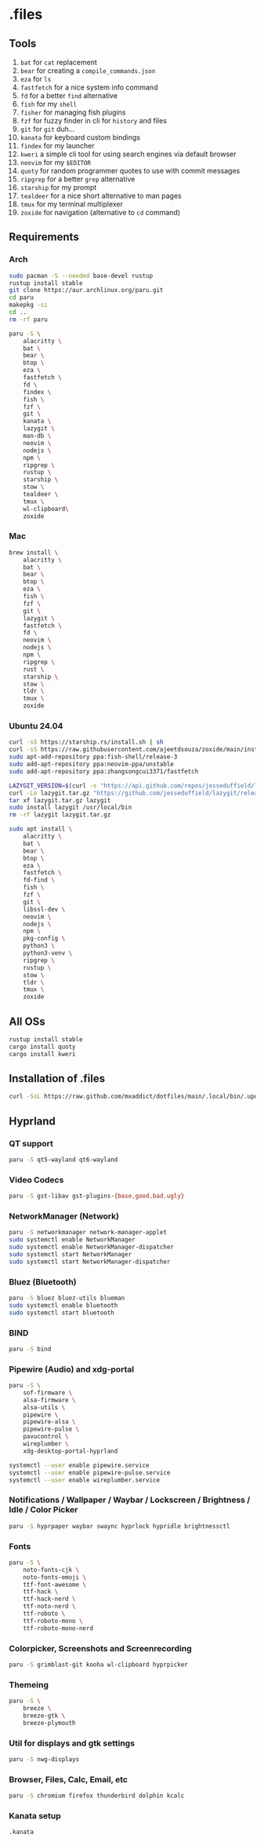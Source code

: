 # .files

## Tools

1. `bat` for `cat` replacement
1. `bear` for creating a `compile_commands.json`
1. `eza` for `ls`
1. `fastfetch` for a nice system info command
1. `fd` for a better `find` alternative
1. `fish` for my `shell`
1. `fisher` for managing fish plugins
1. `fzf` for fuzzy finder in cli for `history` and files
1. `git` for `git` duh...
1. `kanata` for keyboard custom bindings
1. `findex` for my launcher
1. `kweri` a simple cli tool for using search engines via default browser
1. `neovim` for my `$EDITOR`
1. `quoty` for random programmer quotes to use with commit messages
1. `ripgrep` for a better `grep` alternative
1. `starship` for my prompt
1. `tealdeer` for a nice short alternative to man pages
1. `tmux` for my terminal multiplexer
1. `zoxide` for navigation (alternative to `cd` command)

## Requirements

### Arch

```sh
sudo pacman -S --needed base-devel rustup
rustup install stable
git clone https://aur.archlinux.org/paru.git
cd paru
makepkg -si
cd ..
rm -rf paru
```

```sh
paru -S \
    alacritty \
    bat \
    bear \
    btop \
    eza \
    fastfetch \
    fd \
    findex \
    fish \
    fzf \
    git \
    kanata \
    lazygit \
    man-db \
    neovim \
    nodejs \
    npm \
    ripgrep \
    rustup \
    starship \
    stow \
    tealdeer \
    tmux \
    wl-clipboard\
    zoxide
```

### Mac

```sh
brew install \
    alacritty \
    bat \
    bear \
    btop \
    eza \
    fish \
    fzf \
    git \
    lazygit \
    fastfetch \
    fd \
    neovim \
    nodejs \
    npm \
    ripgrep \
    rust \
    starship \
    stow \
    tldr \
    tmux \
    zoxide
```

### Ubuntu 24.04

```sh
curl -sS https://starship.rs/install.sh | sh
curl -sS https://raw.githubusercontent.com/ajeetdsouza/zoxide/main/install.sh | bash
sudo apt-add-repository ppa:fish-shell/release-3
sudo add-apt-repository ppa:neovim-ppa/unstable
sudo add-apt-repository ppa:zhangsongcui3371/fastfetch
```

```sh
LAZYGIT_VERSION=$(curl -s "https://api.github.com/repos/jesseduffield/lazygit/releases/latest" | grep -Po '"tag_name": "v\K[^"]*')
curl -Lo lazygit.tar.gz "https://github.com/jesseduffield/lazygit/releases/latest/download/lazygit_${LAZYGIT_VERSION}_Linux_x86_64.tar.gz"
tar xf lazygit.tar.gz lazygit
sudo install lazygit /usr/local/bin
rm -rf lazygit lazygit.tar.gz
```

```sh
sudo apt install \
    alacritty \
    bat \
    bear \
    btop \
    eza \
    fastfetch \
    fd-find \
    fish \
    fzf \
    git \
    libssl-dev \
    neovim \
    nodejs \
    npm \
    pkg-config \
    python3 \
    python3-venv \
    ripgrep \
    rustup \
    stow \
    tldr \
    tmux \
    zoxide
```

## All OSs

```sh
rustup install stable
cargo install quoty
cargo install kweri
```

## Installation of .files

```sh
curl -SsL https://raw.github.com/mxaddict/dotfiles/main/.local/bin/.update | fish
```

## Hyprland

### QT support

```sh
paru -S qt5-wayland qt6-wayland
```

### Video Codecs

```sh
paru -S gst-libav gst-plugins-{base,good,bad,ugly}
```

### NetworkManager (Network)

```sh
paru -S networkmanager network-manager-applet
sudo systemctl enable NetworkManager
sudo systemctl enable NetworkManager-dispatcher
sudo systemctl start NetworkManager
sudo systemctl start NetworkManager-dispatcher
```

### Bluez (Bluetooth)

```sh
paru -S bluez bluez-utils blueman
sudo systemctl enable bluetooth
sudo systemctl start bluetooth
```

### BIND

```sh
paru -S bind
```

### Pipewire (Audio) and xdg-portal

```sh
paru -S \
    sof-firmware \
    alsa-firmware \
    alsa-utils \
    pipewire \
    pipewire-alsa \
    pipewire-pulse \
    pavucontrol \
    wireplumber \
    xdg-desktop-portal-hyprland

systemctl --user enable pipewire.service
systemctl --user enable pipewire-pulse.service
systemctl --user enable wireplumber.service
```

### Notifications / Wallpaper / Waybar / Lockscreen / Brightness / Idle / Color Picker

```sh
paru -S hyprpaper waybar swaync hyprlock hypridle brightnessctl
```

### Fonts

```sh
paru -S \
    noto-fonts-cjk \
    noto-fonts-emoji \
    ttf-font-awesome \
    ttf-hack \
    ttf-hack-nerd \
    ttf-noto-nerd \
    ttf-roboto \
    ttf-roboto-mono \
    ttf-roboto-mono-nerd
```

### Colorpicker, Screenshots and Screenrecording

```sh
paru -S grimblast-git kooha wl-clipboard hyprpicker
```

### Themeing

```sh
paru -S \
    breeze \
    breeze-gtk \
    breeze-plymouth
```

### Util for displays and gtk settings

```sh
paru -S nwg-displays
```

### Browser, Files, Calc, Email, etc

```sh
paru -S chromium firefox thunderbird dolphin kcalc
```

### Kanata setup

```sh
.kanata
```
